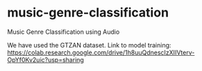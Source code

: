 # music-genre-classification
Music Genre Classification using Audio

We have used the GTZAN dataset.
Link to model training: https://colab.research.google.com/drive/1h8uuQdnescIzXIIVterv-OpYf0Kv2uic?usp=sharing
